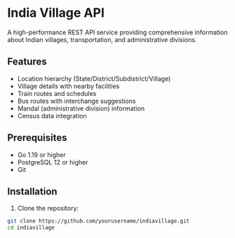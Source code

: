 # India Village API

A high-performance REST API service providing comprehensive information about Indian villages, transportation, and administrative divisions.

## Features

- Location hierarchy (State/District/Subdistrict/Village)
- Village details with nearby facilities
- Train routes and schedules
- Bus routes with interchange suggestions
- Mandal (administrative division) information
- Census data integration

## Prerequisites

- Go 1.19 or higher
- PostgreSQL 12 or higher
- Git

## Installation

1. Clone the repository:
```bash
git clone https://github.com/yourusername/indiavillage.git
cd indiavillage